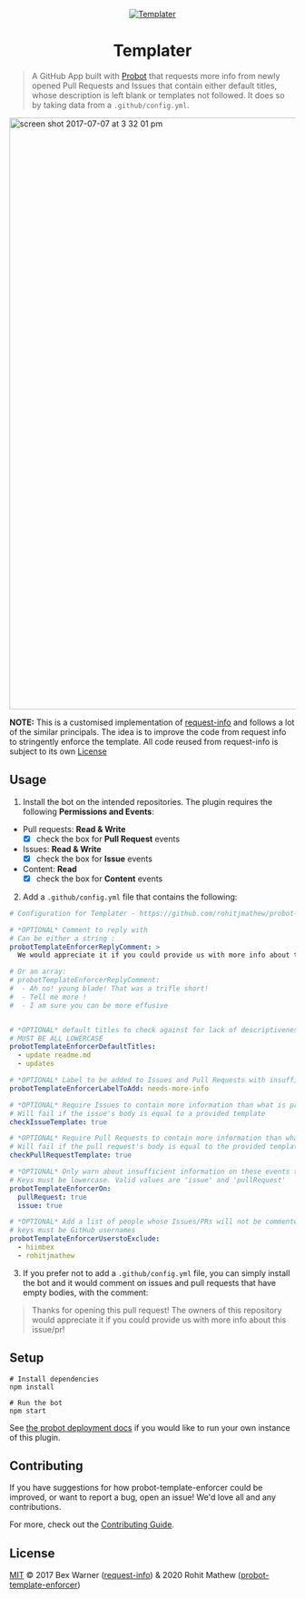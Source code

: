 <p align="center">
  <a href="https://github.com/apps/templater">
    <img alt="Templater" src="https://user-images.githubusercontent.com/17832347/94602633-c192f500-02b2-11eb-8662-c7fe9ef5e0a7.jpg" />
  </a>
</p>
<p align="center">
  <h1 align="center">Templater</h1>
</p>

> A GitHub App built with [Probot](https://github.com/probot/probot) that requests more info from newly opened Pull Requests and Issues that contain either default titles, whose description is left blank or templates not followed. It does so by taking data from a `.github/config.yml`.

<img width="1041" alt="screen shot 2017-07-07 at 3 32 01 pm" src="https://user-images.githubusercontent.com/17832347/94599643-59421480-02ae-11eb-98d1-bc2bb0bd5419.png">


**NOTE:** This is a customised implementation of [request-info](https://github.com/behaviorbot/request-info) and follows a lot of the similar principals. The idea is to improve the code from request info to stringently enforce the template. All code reused from request-info is subject to its own [License](https://github.com/behaviorbot/request-info/blob/master/LICENSE)

## Usage

1. Install the bot on the intended repositories. The plugin requires the following **Permissions and Events**:
- Pull requests: **Read & Write**
  - [x] check the box for **Pull Request** events
- Issues: **Read & Write**
  - [x] check the box for **Issue** events
- Content: **Read**
  - [x] check the box for **Content** events
2. Add a `.github/config.yml` file that contains the following:

```yml
# Configuration for Templater - https://github.com/rohitjmathew/probot-template-enforcer

# *OPTIONAL* Comment to reply with
# Can be either a string :
probotTemplateEnforcerReplyComment: >
  We would appreciate it if you could provide us with more info about this issue/pr!

# Or an array:
# probotTemplateEnforcerReplyComment:
#  - Ah no! young blade! That was a trifle short!
#  - Tell me more !
#  - I am sure you can be more effusive


# *OPTIONAL* default titles to check against for lack of descriptiveness
# MUST BE ALL LOWERCASE
probotTemplateEnforcerDefaultTitles:
  - update readme.md
  - updates

# *OPTIONAL* Label to be added to Issues and Pull Requests with insufficient information given
probotTemplateEnforcerLabelToAdd: needs-more-info

# *OPTIONAL* Require Issues to contain more information than what is provided in the issue templates
# Will fail if the issue's body is equal to a provided template
checkIssueTemplate: true

# *OPTIONAL* Require Pull Requests to contain more information than what is provided in the PR template
# Will fail if the pull request's body is equal to the provided template
checkPullRequestTemplate: true

# *OPTIONAL* Only warn about insufficient information on these events type
# Keys must be lowercase. Valid values are 'issue' and 'pullRequest'
probotTemplateEnforcerOn:
  pullRequest: true
  issue: true

# *OPTIONAL* Add a list of people whose Issues/PRs will not be commented on
# keys must be GitHub usernames
probotTemplateEnforcerUserstoExclude:
  - hiimbex
  - rohitjmathew
```
3. If you prefer not to add a `.github/config.yml` file, you can simply install the bot and it would comment on issues and pull requests that have empty bodies, with the comment:

> Thanks for opening this pull request! The owners of this repository would appreciate it if you could provide us with more info about this issue/pr!


## Setup

```
# Install dependencies
npm install

# Run the bot
npm start
```

See [the probot deployment docs](https://github.com/probot/probot/blob/master/docs/deployment.md) if you would like to run your own instance of this plugin.

## Contributing

If you have suggestions for how probot-template-enforcer could be improved, or want to report a bug, open an issue! We'd love all and any contributions.

For more, check out the [Contributing Guide](CONTRIBUTING.md).

## License

[MIT](LICENSE) © 2017 Bex Warner ([request-info](https://github.com/behaviorbot/request-info/blob/master/LICENSE)) & 2020 Rohit Mathew ([probot-template-enforcer](https://github.com/rohitjmathew/probot-template-enforcer/blob/master/LICENSE))
